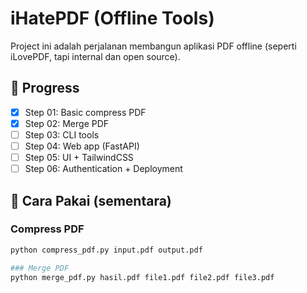 # iHatePDF (Offline Tools)

Project ini adalah perjalanan membangun aplikasi PDF offline (seperti iLovePDF, tapi internal dan open source).

## 🚀 Progress
- [x] Step 01: Basic compress PDF
- [X] Step 02: Merge PDF
- [ ] Step 03: CLI tools
- [ ] Step 04: Web app (FastAPI)
- [ ] Step 05: UI + TailwindCSS
- [ ] Step 06: Authentication + Deployment

## 📌 Cara Pakai (sementara)
### Compress PDF
```bash
python compress_pdf.py input.pdf output.pdf

### Merge PDF
python merge_pdf.py hasil.pdf file1.pdf file2.pdf file3.pdf